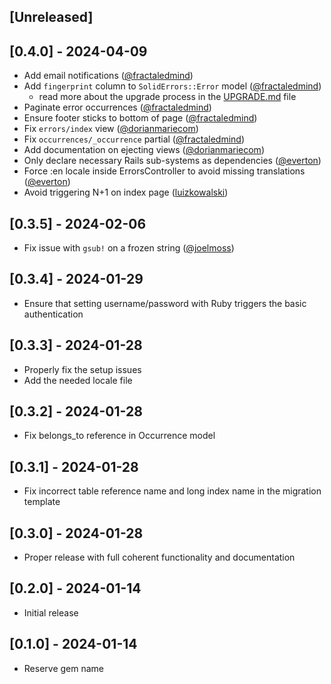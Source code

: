 ## [Unreleased]

## [0.4.0] - 2024-04-09

- Add email notifications ([@fractaledmind](https://github.com/fractaledmind/solid_errors/pull/3))
- Add `fingerprint` column to `SolidErrors::Error` model ([@fractaledmind](https://github.com/fractaledmind/solid_errors/pull/10))
  + read more about the upgrade process in the [UPGRADE.md](./UPGRADE.md) file
- Paginate error occurrences ([@fractaledmind](https://github.com/fractaledmind/solid_errors/pull/39))
- Ensure footer sticks to bottom of page ([@fractaledmind](https://github.com/fractaledmind/solid_errors/pull/40))
- Fix `errors/index` view ([@dorianmariecom](https://github.com/fractaledmind/solid_errors/pull/25))
- Fix `occurrences/_occurrence` partial ([@fractaledmind](https://github.com/fractaledmind/solid_errors/pull/28))
- Add documentation on ejecting views ([@dorianmariecom](https://github.com/fractaledmind/solid_errors/pull/30))
- Only declare necessary Rails sub-systems as dependencies ([@everton](https://github.com/fractaledmind/solid_errors/pull/35))
- Force :en locale inside ErrorsController to avoid missing translations ([@everton](https://github.com/fractaledmind/solid_errors/pull/36))
- Avoid triggering N+1 on index page ([luizkowalski](https://github.com/fractaledmind/solid_errors/pull/38))

## [0.3.5] - 2024-02-06

- Fix issue with `gsub!` on a frozen string ([@joelmoss](https://github.com/fractaledmind/solid_errors/pull/9))

## [0.3.4] - 2024-01-29

- Ensure that setting username/password with Ruby triggers the basic authentication

## [0.3.3] - 2024-01-28

- Properly fix the setup issues
- Add the needed locale file

## [0.3.2] - 2024-01-28

- Fix belongs_to reference in Occurrence model

## [0.3.1] - 2024-01-28

- Fix incorrect table reference name and long index name in the migration template

## [0.3.0] - 2024-01-28

- Proper release with full coherent functionality and documentation

## [0.2.0] - 2024-01-14

- Initial release

## [0.1.0] - 2024-01-14

- Reserve gem name
